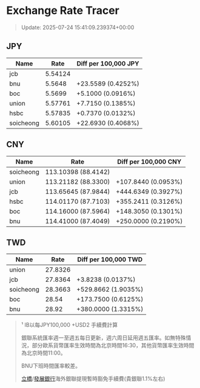 # Exchange Rate Tracer

> Update: 2025-07-24 15:41:09.239374+00:00

## JPY

| Name      |    Rate | Diff per 100,000 JPY   |
|-----------|---------|------------------------|
| jcb       | 5.54124 |                        |
| bnu       | 5.5648  | +23.5589 (0.4252%)     |
| boc       | 5.5699  | +5.1000 (0.0916%)      |
| union     | 5.57761 | +7.7150 (0.1385%)      |
| hsbc      | 5.57835 | +0.7370 (0.0132%)      |
| soicheong | 5.60105 | +22.6930 (0.4068%)     |

## CNY

| Name      | Rate                | Diff per 100,000 CNY   |
|-----------|---------------------|------------------------|
| soicheong | 113.10398	(88.4142) |                        |
| union     | 113.21182	(88.3300) | +107.8440 (0.0953%)    |
| jcb       | 113.65645	(87.9844) | +444.6349 (0.3927%)    |
| hsbc      | 114.01170	(87.7103) | +355.2411 (0.3126%)    |
| boc       | 114.16000	(87.5964) | +148.3050 (0.1301%)    |
| bnu       | 114.41000	(87.4049) | +250.0000 (0.2190%)    |

## TWD

| Name      |    Rate | Diff per 100,000 TWD   |
|-----------|---------|------------------------|
| union     | 27.8326 |                        |
| jcb       | 27.8364 | +3.8238 (0.0137%)      |
| soicheong | 28.3663 | +529.8662 (1.9035%)    |
| boc       | 28.54   | +173.7500 (0.6125%)    |
| bnu       | 28.92   | +380.0000 (1.3315%)    |


> ¹ IB以每JPY100,000 +USD2 手續費計算
>
> 銀聯系統匯率週一至週五每日更新，週六周日延用週五匯率。如無特殊情況，部分歐系貨幣匯率生效時間為北京時間16:30，其他貨幣匯率生效時間為北京時間11:00。
>
> BNU下班時間匯率較差。
>
> [立橋](https://www.wlbank.com.mo/uploads/ueditor/file/20181211/1544536513900230.pdf)/[發展銀行](https://www.mdb.com.mo/Service_Charges_20230728.pdf)海外銀聯提現暫時豁免手續費(貴銀聯1.1%左右)

